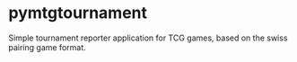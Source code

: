 # pymtgtournament
Simple tournament reporter application for TCG games, based on the swiss pairing game format.
